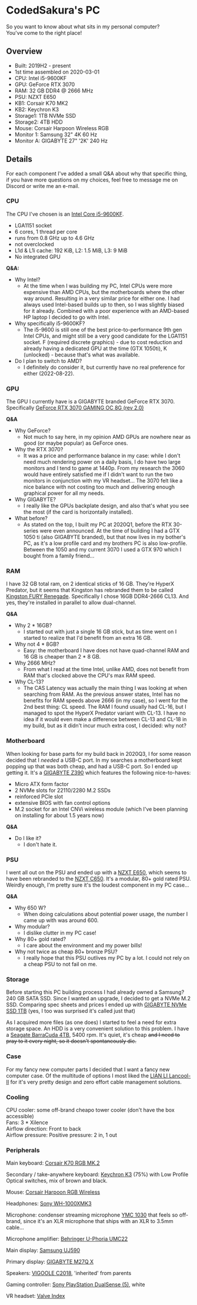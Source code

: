 # CodedSakura's PC

So you want to know about what sits in my personal computer?  
You've come to the right place!

## Overview

- Built: 2019H2 - present
- 1st time assembled on 2020-03-01
- CPU: Intel i5-9600KF
- GPU: GeForce RTX 3070
- RAM: 32 GB DDR4 @ 2666 MHz
- PSU: NZXT E650
- KB1: Corsair K70 MK2
- KB2: Keychron K3
- Storage1: 1TB NVMe SSD
- Storage2: 4TB HDD
- Mouse: Corsair Harpoon Wireless RGB
- Monitor 1: Samsung 32" 4K 60 Hz
- Monitor A: GIGABYTE 27" '2K' 240 Hz

## Details

For each component I've added a small Q&A about why that specific thing, if you have more questions on my choices, feel
free to message me on Discord or write me an e-mail.

### CPU

The CPU I've chosen is an [Intel Core i5-9600KF](https://www.intel.com/content/www/us/en/products/sku/190884/intel-core-i59600kf-processor-9m-cache-up-to-4-60-ghz/specifications.html).

* LGA1151 socket
* 6 cores, 1 thread per core
* runs from 0.8 GHz up to 4.6 GHz
* not overclocked
* L1d & L1i cache: 192 KiB, L2: 1.5 MiB, L3: 9 MiB
* No integrated GPU

**Q&A:**
- Why Intel?
  - At the time when I was building my PC, Intel CPUs were more expensive than AMD CPUs, but the motherboards where the
    other way around. Resulting in a very similar price for either one. I had always used Intel-based builds up to then,
    so I was slightly biased for it already. Combined with a poor experience with an AMD-based HP laptop I decided to go
    with Intel.
- Why specifically i5-9600KF?
  - The i5-9600 is still one of the best price-to-performance 9th gen Intel CPUs, and might still be a very good 
    candidate for the LGA1151 socket. F (required discrete graphics) - due to cost reduction and already having a
    dedicated GPU at the time (GTX 1050ti), K (unlocked) - because that's what was available.
- Do I plan to switch to AMD?
  - I definitely do consider it, but currently have no real preference for either (2022-08-22).

### GPU

The GPU I currently have is a GIGABYTE branded GeForce RTX 3070.
Specifically [GeForce RTX 3070 GAMING OC 8G (rev 2.0)](https://www.gigabyte.com/Graphics-Card/GV-N3070GAMING-OC-8GD-rev-20)

**Q&A**
- Why GeForce?
  - Not much to say here, in my opinion AMD GPUs are nowhere near as good (or maybe popular) as GeForce ones.
- Why the RTX 3070?
  - It was a price and performance balance in my case: while I don't need much rendering power on a daily basis, I do
    have two large monitors and I tend to game at 1440p. From my research the 3060 would have entirely satisfied me if
    I didn't want to run the two monitors in conjunction with my VR headset... The 3070 felt like a nice balance with
    not costing too much and delivering enough graphical power for all my needs.
- Why GIGABYTE?
  - I really like the GPUs backplate design, and also that's what you see the most (if the card is horizontally 
    installed).
- What before?
  - As stated on the top, I built my PC at 2020Q1, before the RTX 30-series were even announced. At the time of building
    I had a GTX 1050 ti (also GIGABYTE branded), but that now lives in my bother's PC, as it's a low profile card and my
    brothers PC is also low-profile. Between the 1050 and my current 3070 I used a GTX 970 which I bought from a family
    friend...

### RAM

I have 32 GB total ram, on 2 identical sticks of 16 GB. They're HyperX Predator, but it seems that Kingston has 
rebranded them to be called [Kingston FURY Renegade](https://www.kingston.com/unitedkingdom/en/memory/gaming/kingston-fury-renegade-ddr4-memory).
Specifically I chose 16GB DDR4-2666 CL13. And yes, they're installed in parallel to allow dual-channel.

**Q&A**
- Why 2 * 16GB?
  - I started out with just a single 16 GB stick, but as time went on I started to realize that I'd benefit from an 
    extra 16 GB.
- Why not 4 * 8GB?
  - Easy: the motherboard I have does not have quad-channel RAM and 16 GB is cheaper than 2 * 8 GB.
- Why 2666 MHz?
  - From what I read at the time Intel, unlike AMD, does not benefit from RAM that's clocked above the CPU's max RAM 
    speed.
- Why CL-13?
  - The CAS Latency was actually the main thing I was looking at when searching from RAM. As the previous answer states,
    Intel has no benefits for RAM speeds above 2666 (in my case), so I went for the 2nd best thing: CL speed. The RAM I
    found usually had CL-16, but I managed to spot the HyperX Predator variant with CL-13. I have no idea if it would
    even make a difference between CL-13 and CL-18 in my build, but as it didn't incur much extra cost, I decided: why
    not?

### Motherboard

When looking for base parts for my build back in 2020Q3, I for some reason decided that I _needed_ a USB-C port. In my
searches a motherboard kept popping up that was both cheap, and had a USB-C port. So I ended up getting it.
It's a [GIGABYTE Z390](https://www.gigabyte.com/us/Motherboard/Z390-M-rev-10) which features the following nice-to-haves:

* Micro ATX form factor
* 2 NVMe slots for 22110/2280 M.2 SSDs
* reinforced PCIe slot
* extensive BIOS with fan control options
* M.2 socket for an Intel CNVi wireless module (which I've been planning on installing for about 1.5 years now)

**Q&A**
- Do I like it?
  - I don't hate it.

### PSU
I went all out on the PSU and ended up with a [NZXT E650](https://web.archive.org/web/20210518105638/https://www.nzxt.com/products/e650),
which seems to have been rebranded to the [NZXT C650](https://nzxt.com/product/c650). It's a modular, 80+ gold rated PSU.
Weirdly enough, I'm pretty sure it's the loudest component in my PC case...

**Q&A**
- Why 650 W?
  - When doing calculations about potential power usage, the number I came up with was around 600.
- Why modular?
  - I dislike clutter in my PC case!
- Why 80+ gold rated?
  - I care about the environment and my power bills!
- Why not twice as cheap 80+ bronze PSU?
  - I really hope that this PSU outlives my PC by a lot. I could not rely on a cheap PSU to not fail on me.

### Storage
Before starting this PC building process I had already owned a Samsung? 240 GB SATA SSD. Since I wanted an upgrade, I
decided to get a NVMe M.2 SSD. Comparing spec sheets and prices I ended up with 
[GIGABYTE NVMe SSD 1TB](https://www.gigabyte.com/SSD/GIGABYTE-NVMe-SSD-1TB) (yes, I too was surprised it's called just 
that)

As I acquired more files (as one does) I started to feel a need for extra storage space. An HDD is a very convenient
solution to this problem. I have a [Seagate BarraCuda 4TB](https://www.seagate.com/gb/en/products/hard-drives/barracuda-hard-drive/),
5400 rpm. It's quiet, it's cheap ~~and I need to pray to it every night, so it doesn't spontaneously die.~~

### Case
For my fancy new computer parts I decided that I want a fancy new computer case. Of the multitude of options I most 
liked the [LIAN LI Lancool-II](https://lian-li.com/product/lancool-ii/) for it's very pretty design and zero effort
cable management solutions.

### Cooling
CPU cooler: some off-brand cheapo tower cooler (don't have the box accessible)  
Fans: 3 * Xilence  
Airflow direction: Front to back  
Airflow pressure: Positive pressure: 2 in, 1 out

### Peripherals

Main keyboard: [Corsair K70 RGB MK.2](https://www.corsair.com/us/en/k70-rgb-gaming-keyboard)

Secondary / take-anywhere keyboard: [Keychron K3](https://www.keychron.com/pages/keychron-k3-wireless-mechanical-keyboard)
(75%) with Low Profile Optical switches, mix of brown and black.

Mouse: [Corsair Harpoon RGB Wireless](https://www.corsair.com/us/en/Categories/Products/Gaming-Mice/HARPOON-RGB-WIRELESS-Gaming-Mouse/p/CH-9311011-NA)

Headphones: [Sony WH-1000XMK3](https://www.sony.com/ug/electronics/headband-headphones/wh-1000xm3)

Microphone: condenser streaming microphone [YMC 1030](https://www.yenkee.eu/studio-microphone-set/ymc-1030) that feels
so off-brand, since it's an XLR microphone that ships with an XLR to 3.5mm cable...

Microphone amplifier: [Behringer U-Phoria UMC22](https://www.behringer.com/product.html?modelCode=P0AUX)

Main display: [Samsung UJ590](https://www.samsung.com/us/computing/monitors/uhd-and-wqhd/32-uj590-uhd-monitor-lu32j590uqnxza/)

Primary display: [GIGABYTE M27Q X](https://www.gigabyte.com/Monitor/M27Q-X)

Speakers: [VIGOOLE C2018](https://naobzorah.ru/pcacoustic/vigoole_c2018), 'inherited' from parents

Gaming controller: [Sony PlayStation DualSense (5)](https://www.playstation.com/en-us/accessories/dualsense-wireless-controller/), 
white

VR headset: [Valve Index](https://www.valvesoftware.com/en/index)
